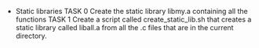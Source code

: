  - Static libraries
 TASK 0
	Create the static library libmy.a containing all the functions
 TASK 1
  	Create a script called create_static_lib.sh that creates a static library called liball.a from all the .c files that are in the current directory.
